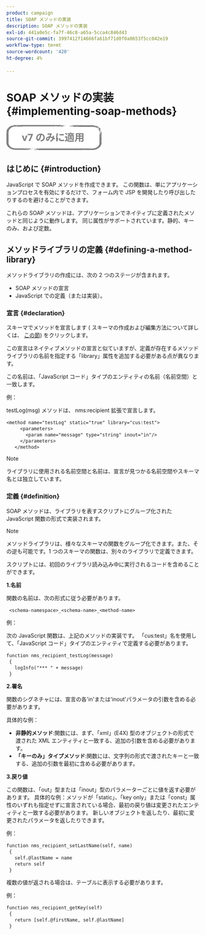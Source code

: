```yaml
---
product: campaign
title: SOAP メソッドの実装
description: SOAP メソッドの実装
exl-id: 441a0e5c-fa7f-46c8-a65a-5cca4c846d43
source-git-commit: 3997412f14666fa61bf71d0f0a0653f5cc042e19
workflow-type: tm+mt
source-wordcount: '420'
ht-degree: 4%

---
```


# SOAP メソッドの実装{#implementing-soap-methods}

![](../../assets/v7-only.svg)

## はじめに {#introduction}

JavaScript で SOAP メソッドを作成できます。 この関数は、単にアプリケーションプロセスを有効にするだけで、フォーム内で JSP を開発したり呼び出したりするのを避けることができます。

これらの SOAP メソッドは、アプリケーションでネイティブに定義されたメソッドと同じように動作します。 同じ属性がサポートされています。静的、キーのみ、および定数。

## メソッドライブラリの定義 {#defining-a-method-library}

メソッドライブラリの作成には、次の 2 つのステージが含まれます。

* SOAP メソッドの宣言
* JavaScript での定義（または実装）。

### 宣言 {#declaration}

スキーマでメソッドを宣言します ( スキーマの作成および編集方法について詳しくは、 [この節](../../configuration/using/about-schema-edition.md)) をクリックします。

この宣言はネイティブメソッドの宣言と似ていますが、定義が存在するメソッドライブラリの名前を指定する「library」属性を追加する必要がある点が異なります。

この名前は、「JavaScript コード」タイプのエンティティの名前（名前空間）と一致します。

例：

testLog(msg) メソッドは、 nms:recipient 拡張で宣言します。

```
<method name="testLog" static="true" library="cus:test">
     <parameters>
       <param name="message" type="string" inout="in"/>
     </parameters>
   </method>
```

>[!NOTE]
>
>ライブラリに使用される名前空間と名前は、宣言が見つかる名前空間やスキーマ名とは独立しています。

### 定義 {#definition}

SOAP メソッドは、ライブラリを表すスクリプトにグループ化された JavaScript 関数の形式で実装されます。

>[!NOTE]
>
>メソッドライブラリは、様々なスキーマの関数をグループ化できます。また、その逆も可能です。1 つのスキーマの関数は、別々のライブラリで定義できます。

スクリプトには、初回のライブラリ読み込み中に実行されるコードを含めることができます。

**1.名前**

関数の名前は、次の形式に従う必要があります。

```
 <schema-namespace>_<schema-name>_<method-name>
```

例：

次の JavaScript 関数は、上記のメソッドの実装です。 「cus:test」名を使用して、「JavaScript コード」タイプのエンティティで定義する必要があります。

```
function nms_recipient_testLog(message)
 {
   logInfo("*** " + message)
 }
```

**2.署名**

関数のシグネチャには、宣言の各&#39;in&#39;または&#39;inout&#39;パラメータの引数を含める必要があります。

具体的な例：

* **非静的メソッド**:関数には、まず、「xml」(E4X) 型のオブジェクトの形式で渡された XML エンティティと一致する、追加の引数を含める必要があります。
* **「キーのみ」タイプメソッド**:関数には、文字列の形式で渡されたキーと一致する、追加の引数を最初に含める必要があります。

**3.戻り値**

この関数は、「out」型または「inout」型のパラメーターごとに値を返す必要があります。 具体的な例：メソッドが「static」、「key only」または「const」属性のいずれも指定せずに宣言されている場合、最初の戻り値は変更されたエンティティと一致する必要があります。 新しいオブジェクトを返したり、最初に変更されたパラメータを返したりできます。

例：

```
function nms_recipient_setLastName(self, name)
 {
   self.@lastName = name
   return self
 }
```

複数の値が返される場合は、テーブルに表示する必要があります。

例：

```
function nms_recipient_getKey(self)
 {
   return [self.@firstName, self.@lastName]
 }
```

